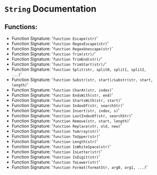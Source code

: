 # `String` Documentation
## Functions:
- Function Signature: '`function Escape(str)`'
- Function Signature: '`function RegexEscape(str)`'
- Function Signature: '`function RegexUnescape(str)`'
- Function Signature: '`function Trim(str)/`'
- Function Signature: '`function TrimEnd(str)/`'
- Function Signature: '`function TrimStart(str)/`'
- Function Signature: '`function Split(str, split0, split1, split2, ...)`'
- Function Signature: '`function Substr(str, start)/substr(str, start, length)`'
- Function Signature: '`function CharAt(str, index)`'
- Function Signature: '`function EndsWith(str, end)`'
- Function Signature: '`function StartsWith(str, start)`'
- Function Signature: '`function IndexOf(str, searchStr)`'
- Function Signature: '`function Insert(str, index, s)`'
- Function Signature: '`function LastIndexOf(str, searchStr)`'
- Function Signature: '`function Remove(str, start, length)`'
- Function Signature: '`function Replace(str, old, new)`'
- Function Signature: '`function ToArray(str)`'
- Function Signature: '`function ToUpper(str)`'
- Function Signature: '`function Length(str)`'
- Function Signature: '`function IsWhiteSpace(str)`'
- Function Signature: '`function IsLetter(str)`'
- Function Signature: '`function IsDigit(str)`'
- Function Signature: '`function ToLower(str)`'
- Function Signature: '`function Format(formatStr, arg0, arg1, ...)`'


